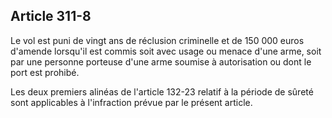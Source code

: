 Article 311-8
----
Le vol est puni de vingt ans de réclusion criminelle et de 150 000 euros
d'amende lorsqu'il est commis soit avec usage ou menace d'une arme, soit par une
personne porteuse d'une arme soumise à autorisation ou dont le port est prohibé.

Les deux premiers alinéas de l'article 132-23 relatif à la période de sûreté
sont applicables à l'infraction prévue par le présent article.
